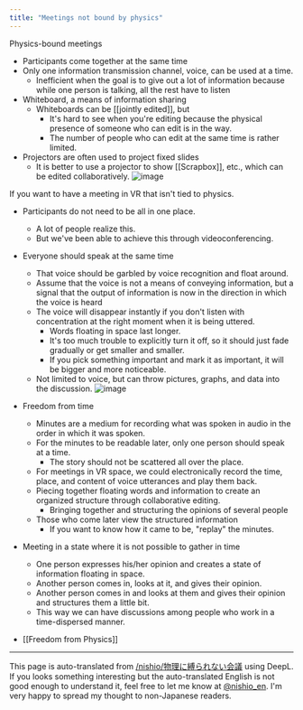 ```yaml
---
title: "Meetings not bound by physics"
---
```


Physics-bound meetings
- Participants come together at the same time
- Only one information transmission channel, voice, can be used at a time.
    - Inefficient when the goal is to give out a lot of information because while one person is talking, all the rest have to listen
- Whiteboard, a means of information sharing
    - Whiteboards can be [[jointly edited]], but
        - It's hard to see when you're editing because the physical presence of someone who can edit is in the way.
        - The number of people who can edit at the same time is rather limited.
- Projectors are often used to project fixed slides
    - It is better to use a projector to show [[Scrapbox]], etc., which can be edited collaboratively.
![image](https://gyazo.com/df4bcba61314d5608a5f3ac5673d71aa/thumb/1000)

If you want to have a meeting in VR that isn't tied to physics.
- Participants do not need to be all in one place.
    - A lot of people realize this.
    - But we've been able to achieve this through videoconferencing.
- Everyone should speak at the same time
    - That voice should be garbled by voice recognition and float around.
    - Assume that the voice is not a means of conveying information, but a signal that the output of information is now in the direction in which the voice is heard
    - The voice will disappear instantly if you don't listen with concentration at the right moment when it is being uttered.
        - Words floating in space last longer.
        - It's too much trouble to explicitly turn it off, so it should just fade gradually or get smaller and smaller.
        - If you pick something important and mark it as important, it will be bigger and more noticeable.
    - Not limited to voice, but can throw pictures, graphs, and data into the discussion.
![image](https://gyazo.com/6290dc136ce5795a4b14dc8c8bd3bb38/thumb/1000)
- Freedom from time
    - Minutes are a medium for recording what was spoken in audio in the order in which it was spoken.
    - For the minutes to be readable later, only one person should speak at a time.
        - The story should not be scattered all over the place.
    - For meetings in VR space, we could electronically record the time, place, and content of voice utterances and play them back.
    - Piecing together floating words and information to create an organized structure through collaborative editing.
        - Bringing together and structuring the opinions of several people
    - Those who come later view the structured information
        - If you want to know how it came to be, "replay" the minutes.
- Meeting in a state where it is not possible to gather in time
    - One person expresses his/her opinion and creates a state of information floating in space.
    - Another person comes in, looks at it, and gives their opinion.
    - Another person comes in and looks at them and gives their opinion and structures them a little bit.
    - This way we can have discussions among people who work in a time-dispersed manner.

- [[Freedom from Physics]]
---
This page is auto-translated from [/nishio/物理に縛られない会議](https://scrapbox.io/nishio/物理に縛られない会議) using DeepL. If you looks something interesting but the auto-translated English is not good enough to understand it, feel free to let me know at [@nishio_en](https://twitter.com/nishio_en). I'm very happy to spread my thought to non-Japanese readers.